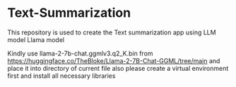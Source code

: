 # Text-Summarization
This repository is used to create the Text summarization app using LLM model Llama model

Kindly use llama-2-7b-chat.ggmlv3.q2_K.bin from https://huggingface.co/TheBloke/Llama-2-7B-Chat-GGML/tree/main and place it into directory of current file also please create a virtual environment first and install all necessary libraries
